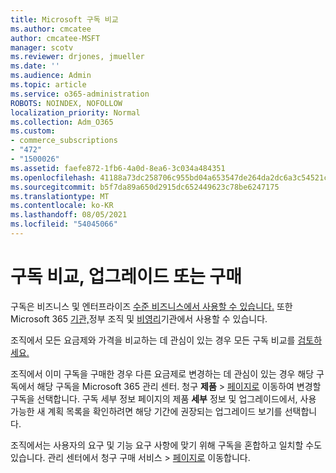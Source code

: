 ```yaml
---
title: Microsoft 구독 비교
ms.author: cmcatee
author: cmcatee-MSFT
manager: scotv
ms.reviewer: drjones, jmueller
ms.date: ''
ms.audience: Admin
ms.topic: article
ms.service: o365-administration
ROBOTS: NOINDEX, NOFOLLOW
localization_priority: Normal
ms.collection: Adm_O365
ms.custom:
- commerce_subscriptions
- "472"
- "1500026"
ms.assetid: faefe872-1fb6-4a0d-8ea6-3c034a484351
ms.openlocfilehash: 41188a73dc258706c955bd04a653547de264da2dc6a3c54521cddf82c254972a
ms.sourcegitcommit: b5f7da89a650d2915dc652449623c78be6247175
ms.translationtype: MT
ms.contentlocale: ko-KR
ms.lasthandoff: 08/05/2021
ms.locfileid: "54045066"
---
```

# <a name="compare-upgrade-or-purchase-subscriptions"></a>구독 비교, 업그레이드 또는 구매
  
구독은 비즈니스 [](https://www.microsoft.com/microsoft-365/business/compare-all-microsoft-365-business-products?tab=2&rtc=1)및 엔터프라이즈 [수준 비즈니스에서 사용할 수 있습니다.](https://www.microsoft.com/microsoft-365/enterprise/compare-office-365-plans?rtc=1) 또한 Microsoft 365 [기관,](https://www.microsoft.com/microsoft-365/academic/compare-office-365-education-plans?rtc=1&activetab=tab%3aprimaryr1)정부 조직 및 [비영리](https://www.microsoft.com/microsoft-365/nonprofit/office-365-nonprofit-plans-and-pricing?&rtc=1&activetab=tab%3aprimaryr1)기관에서 사용할 수 있습니다. [](https://www.microsoft.com/microsoft-365/government/compare-office-365-government-plans?rtc=1)
  
조직에서 모든 요금제와 가격을 비교하는 데 관심이 있는 경우 모든 구독 비교를 [검토하세요.](https://www.microsoft.com/microsoft-365/enterprise/compare-office-365-plans?rtc=1)
  
조직에서 이미 구독을 구매한 경우 다른 요금제로 변경하는 데 관심이 있는 경우 해당 구독에서 해당 구독을 Microsoft 365 관리 센터. 청구 **제품** \> [페이지로](https://go.microsoft.com/fwlink/p/?linkid=842054) 이동하여 변경할 구독을 선택합니다. 구독 세부 정보 페이지의 제품 **세부** 정보 및  업그레이드에서, 사용 가능한 새 계획 목록을 확인하려면 해당 기간에 권장되는 업그레이드 보기를 선택합니다.
  
조직에서는 사용자의 요구 및 기능 요구 사항에 맞기 위해 구독을 혼합하고 일치할 수도 있습니다. 관리 센터에서 청구 구매  서비스 \> [페이지로](https://go.microsoft.com/fwlink/p/?linkid=868433) 이동합니다. 